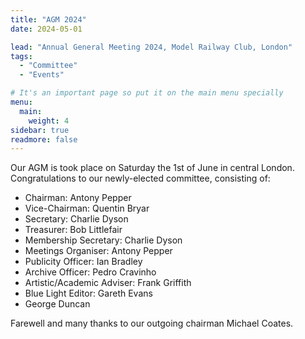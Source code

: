 ```yaml
---
title: "AGM 2024"
date: 2024-05-01

lead: "Annual General Meeting 2024, Model Railway Club, London"
tags:
  - "Committee"
  - "Events"

# It's an important page so put it on the main menu specially
menu:
  main:
    weight: 4
sidebar: true
readmore: false
---
```



Our AGM is took place on Saturday the 1st of June in central London.
Congratulations to our newly-elected committee, consisting of:

* Chairman: Antony Pepper
* Vice-Chairman: Quentin Bryar
* Secretary: Charlie Dyson
* Treasurer: Bob Littlefair
* Membership Secretary: Charlie Dyson
* Meetings Organiser: Antony Pepper
* Publicity Officer: Ian Bradley
* Archive Officer: Pedro Cravinho
* Artistic/Academic Adviser: Frank Griffith
* Blue Light Editor: Gareth Evans
* George Duncan

Farewell and many thanks to our outgoing chairman Michael Coates.

<!--more-->
